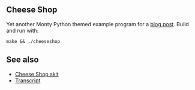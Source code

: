 ## Cheese Shop

Yet another Monty Python themed example program for a [blog post](https://pboyd.io/posts/one-c++-footgun/). Build and run with:

```shell
make && ./cheeseshop
```

## See also

- [Cheese Shop skit](https://www.youtube.com/watch?v=Hz1JWzyvv8A)
- [Transcript](http://www.montypython.50webs.com/scripts/Series_3/61.htm)
